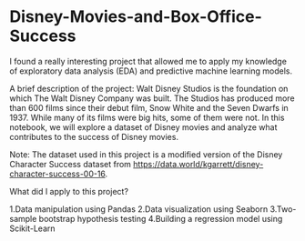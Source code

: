 # Disney-Movies-and-Box-Office-Success
I found a really interesting project that allowed me to apply my knowledge of exploratory data analysis (EDA) and predictive machine learning models.

A brief description of the project: 
Walt Disney Studios is the foundation on which The Walt Disney Company was built. The Studios has produced more than 600 films since their debut film, Snow White and 
the Seven Dwarfs in 1937. While many of its films were big hits, some of them were not. In this notebook, we will explore a dataset of Disney movies and analyze what 
contributes to the success of Disney movies.

Note: The dataset used in this project is a modified version of the Disney Character Success dataset from https://data.world/kgarrett/disney-character-success-00-16.

What did I apply to this project?

1.Data manipulation using Pandas 
2.Data visualization using Seaborn 
3.Two-sample bootstrap hypothesis testing 
4.Building a regression model using Scikit-Learn 

